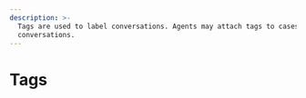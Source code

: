 ```yaml
---
description: >-
  Tags are used to label conversations. Agents may attach tags to cases and/or
  conversations.
---
```


# Tags

